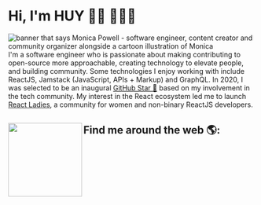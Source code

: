 # Hi, I'm HUY 👋🏾 👩🏾‍💻

<img src="https://magenest.com/wp-content/uploads/2021/10/hoc-lap-trinh-ios-1.jpg" alt="banner that says Monica Powell - software engineer, content creator and community organizer alongside a cartoon illustration of Monica">
I'm a software engineer who is passionate about making contributing to open-source more approachable, creating technology to elevate people, and building community. Some technologies I enjoy working with include ReactJS, Jamstack (JavaScript, APIs + Markup) and GraphQL. In 2020, I was selected to be an inaugural <a href="https://stars.github.com/">GitHub Star 🌟</a> based on my involvement in the tech community.  My interest in the React ecosystem led me to launch <a href="https://www.meetup.com/React-Ladies/">React Ladies</a>, a community for women and non-binary ReactJS developers.


## Find me around the web 🌎: <a href="https://github.com/huytd-1073"><img align="left" width="150" height="150" src="https://github.com/huytd-1073"></a>

